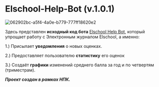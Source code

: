 # Elschool-Help-Bot (v.1.0.1)

![062902bc-a5f4-4a0e-b779-777ff18620e2](https://user-images.githubusercontent.com/128232763/226109251-6e8c53aa-d461-40b3-9d5d-afb40bc38b2c.jpg)

Здесь представлен **исходный код бота** [Elschool Help Bot](https://t.me/elschool_help_bot), который упрощает работу с Электронным журналом Elschool, а именно:

1.) Присылает **уведомления** о новых оценках.

2.) Предоставляет пользователю **статистику** его оценок

3.) Создаёт **графики** изменений среднего балла за год и по четвертям (триместрам).

***Проект создан в рамках НПК.*** 
